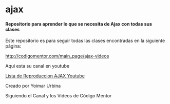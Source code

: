 # ajax

#### Repositorio para aprender lo que se necesita de Ajax con todas sus clases

Este repositorio es para seguir todas las clases encontradas en la siguiente página:

<http://codigomentor.com/main_page/ajax-videos>

Aqui esta su canal en youtube

[Lista de Reproduccion AJAX Youtube ](https://www.youtube.com/watch?v=bUwadY1yqi0&list=PLK7sa90aSLe74eFKxktrvzMeXA1zilxaT)

Creado por Yoimar Urbina

Siguiendo el Canal y los Videos de Código Mentor
